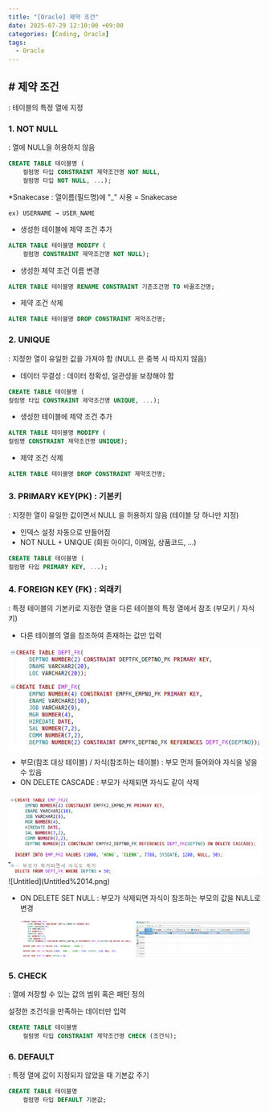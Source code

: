 ```yaml
---
title: "[Oracle] 제약 조건"
date: 2025-07-29 12:10:00 +09:00
categories: [Coding, Oracle]
tags:
  - Oracle
---
```


## # 제약 조건

: 테이블의 특정 열에 지정

### 1. NOT NULL

: 열에 NULL을 허용하지 않음

```sql
CREATE TABLE 테이블명 (
	컬럼명 타입 CONSTRAINT 제약조건명 NOT NULL,
	컬럼명 타입 NOT NULL, ...);
```

*Snakecase : 열이름(필드명)에 "_" 사용 = Snakecase

    ex) USERNAME → USER_NAME

- 생성한 테이블에 제약 조건 추가

```sql
ALTER TABLE 테이블명 MODIFY (
	컬럼명 CONSTRAINT 제약조건명 NOT NULL);
```

- 생성한 제약 조건 이름 변경

```sql
ALTER TABLE 테이블명 RENAME CONSTRAINT 기존조건명 TO 바꿀조건명;
```

- 제약 조건 삭제

```sql
ALTER TABLE 테이블명 DROP CONSTRAINT 제약조건명;
```

### 2. UNIQUE

: 지정한 열이 유일한 값을 가져야 함 (NULL 은 중복 시 따지지 않음)

- 데이터 무결성 : 데이터 정확성, 일관성을 보장해야 함

```sql
CREATE TABLE 테이블명 (
컬럼명 타입 CONSTRAINT 제약조건명 UNIQUE, ...);
```

- 생성한 테이블에 제약 조건 추가

```sql
ALTER TABLE 테이블명 MODIFY (
컬럼명 CONSTRAINT 제약조건명 UNIQUE);
```

- 제약 조건 삭제

```sql
ALTER TABLE 테이블명 DROP CONSTRAINT 제약조건명;
```

### 3. PRIMARY KEY(PK) : 기본키

: 지정한 열이 유일한 값이면서 NULL 을 허용하지 않음 (테이블 당 하나만 지정)

- 인덱스 설정 자동으로 만들어짐
- NOT NULL + UNIQUE (회원 아이디, 이메일, 상품코드,  …)

```sql
CREATE TABLE 테이블명 (
컬럼명 타입 PRIMARY KEY, ...);
```

### 4. FOREIGN KEY (FK) : 외래키

: 특정 테이블의 기본키로 지정한 열을 다른 테이블의 특정 열에서 참조 (부모키 / 자식키)

- 다른 테이블의 열을 참조하여 존재하는 값만 입력

<img src="../../../assets/img/Coding/Oracle/Untitled 13.png" align="center">

- 부모(참조 대상 테이블) / 자식(참조하는 테이블) : 부모 먼저 들어와야 자식을 넣을 수 있음
- ON DELETE CASCADE : 부모가 삭제되면 자식도 같이 삭제

<img src="../../../assets/img/Coding/Oracle/Untitled 14.png" align="center">
![Untitled](Untitled%2014.png)

- ON DELETE SET NULL : 부모가 삭제되면 자식이 참조하는 부모의 값을 NULL로 변경

<p align="center">
<img src="../../../assets/img/Coding/Oracle/Untitled 15.png" align="center" width=45%>
<img src="../../../assets/img/Coding/Oracle/Untitled 16.png" align="center" width=45%>
</p>

### 5. CHECK

 : 열에 저장할 수 있는 값의 범위 혹은 패턴 정의

   설정한 조건식을 만족하는 데이터만 입력

```sql
CREATE TABLE 테이블명
	컬럼명 타입 CONSTRAINT 제약조건명 CHECK (조건식);
```

### 6. DEFAULT

: 특정 열에 값이 지정되지 않았을 때 기본값 주기

```sql
CREATE TABLE 테이블명
	컬럼명 타입 DEFAULT 기본값;
```